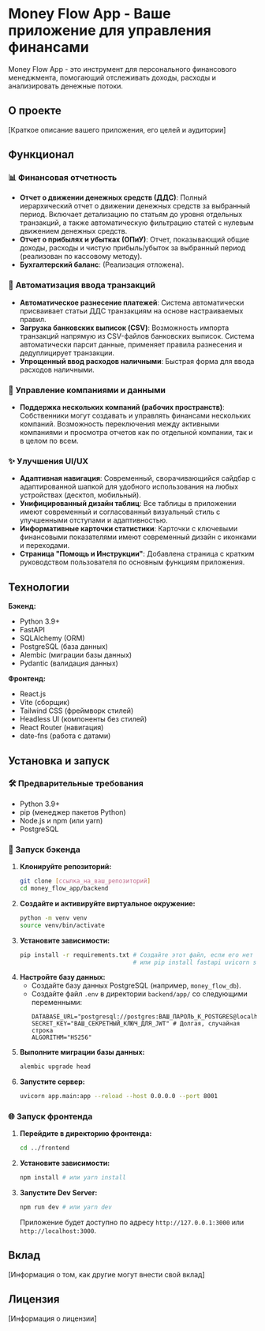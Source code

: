 # Money Flow App - Ваше приложение для управления финансами

Money Flow App - это инструмент для персонального финансового менеджмента, помогающий отслеживать доходы, расходы и анализировать денежные потоки.

## О проекте

[Краткое описание вашего приложения, его целей и аудитории]

## Функционал

### 📊 **Финансовая отчетность**
* **Отчет о движении денежных средств (ДДС)**: Полный иерархический отчет о движении денежных средств за выбранный период. Включает детализацию по статьям до уровня отдельных транзакций, а также автоматическую фильтрацию статей с нулевым движением денежных средств.
* **Отчет о прибылях и убытках (ОПиУ)**: Отчет, показывающий общие доходы, расходы и чистую прибыль/убыток за выбранный период (реализован по кассовому методу).
* **Бухгалтерский баланс**: (Реализация отложена).

### 🚀 **Автоматизация ввода транзакций**
* **Автоматическое разнесение платежей**: Система автоматически присваивает статьи ДДС транзакциям на основе настраиваемых правил.
* **Загрузка банковских выписок (CSV)**: Возможность импорта транзакций напрямую из CSV-файлов банковских выписок. Система автоматически парсит данные, применяет правила разнесения и дедуплицирует транзакции.
* **Упрощенный ввод расходов наличными**: Быстрая форма для ввода расходов наличными.

### 🏢 **Управление компаниями и данными**
* **Поддержка нескольких компаний (рабочих пространств)**: Собственники могут создавать и управлять финансами нескольких компаний. Возможность переключения между активными компаниями и просмотра отчетов как по отдельной компании, так и в целом по всем.

### ✨ **Улучшения UI/UX**
* **Адаптивная навигация**: Современный, сворачивающийся сайдбар с адаптированной шапкой для удобного использования на любых устройствах (десктоп, мобильный).
* **Унифицированный дизайн таблиц**: Все таблицы в приложении имеют современный и согласованный визуальный стиль с улучшенными отступами и адаптивностью.
* **Информативные карточки статистики**: Карточки с ключевыми финансовыми показателями имеют современный дизайн с иконками и переходами.
* **Страница "Помощь и Инструкции"**: Добавлена страница с кратким руководством пользователя по основным функциям приложения.

## Технологии

**Бэкенд:**
* Python 3.9+
* FastAPI
* SQLAlchemy (ORM)
* PostgreSQL (база данных)
* Alembic (миграции базы данных)
* Pydantic (валидация данных)

**Фронтенд:**
* React.js
* Vite (сборщик)
* Tailwind CSS (фреймворк стилей)
* Headless UI (компоненты без стилей)
* React Router (навигация)
* date-fns (работа с датами)

## Установка и запуск

### 🛠️ Предварительные требования
* Python 3.9+
* pip (менеджер пакетов Python)
* Node.js и npm (или yarn)
* PostgreSQL

### 🚀 Запуск бэкенда
1.  **Клонируйте репозиторий:**
    ```bash
    git clone [ссылка_на_ваш_репозиторий]
    cd money_flow_app/backend
    ```
2.  **Создайте и активируйте виртуальное окружение:**
    ```bash
    python -m venv venv
    source venv/bin/activate
    ```
3.  **Установите зависимости:**
    ```bash
    pip install -r requirements.txt # Создайте этот файл, если его нет
                                    # или pip install fastapi uvicorn sqlalchemy psycopg2-binary python-jose passlib bcrypt pydantic-settings pandas
    ```
4.  **Настройте базу данных:**
    * Создайте базу данных PostgreSQL (например, `money_flow_db`).
    * Создайте файл `.env` в директории `backend/app/` со следующими переменными:
        ```
        DATABASE_URL="postgresql://postgres:ВАШ_ПАРОЛЬ_К_POSTGRES@localhost:5432/money_flow_db"
        SECRET_KEY="ВАШ_СЕКРЕТНЫЙ_КЛЮЧ_ДЛЯ_JWT" # Долгая, случайная строка
        ALGORITHM="HS256"
        ```
5.  **Выполните миграции базы данных:**
    ```bash
    alembic upgrade head
    ```
6.  **Запустите сервер:**
    ```bash
    uvicorn app.main:app --reload --host 0.0.0.0 --port 8001
    ```

### 🌐 **Запуск фронтенда**
1.  **Перейдите в директорию фронтенда:**
    ```bash
    cd ../frontend
    ```
2.  **Установите зависимости:**
    ```bash
    npm install # или yarn install
    ```
3.  **Запустите Dev Server:**
    ```bash
    npm run dev # или yarn dev
    ```
    Приложение будет доступно по адресу `http://127.0.0.1:3000` или `http://localhost:3000`.

## Вклад

[Информация о том, как другие могут внести свой вклад]

## Лицензия

[Информация о лицензии]